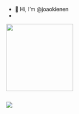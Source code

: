 - 👋 Hi, I’m @joaokienen
- 
<div>
  <a href="https://github.com/joaokienen">
  <img height="180em" src="https://github-readme-stats.vercel.app/api/top-langs/?username=joaokienen&layout=compact&langs_count=7&theme=dark"/>
</div> 
  
  ##
  
<div>
  <a href="https://www.linkedin.com/in/jkienen" target="_blank">
    <img src="https://img.shields.io/badge/-LinkedIn-%230077B5?style=for-the-badge&logo=linkedin&logoColor=white" target="_blank">
  </a>   
</div>
